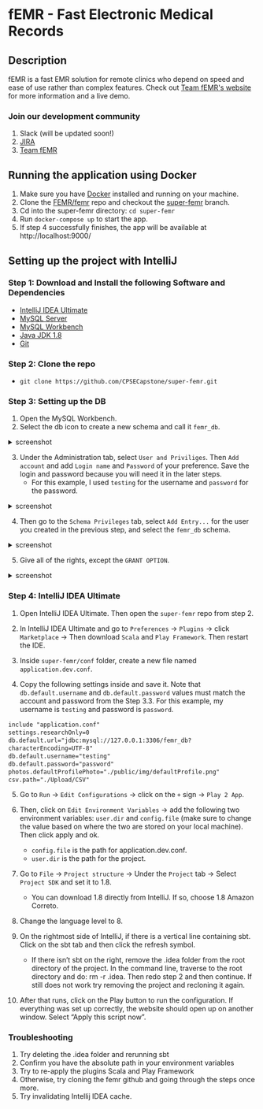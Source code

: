 # fEMR - Fast Electronic Medical Records

## Description
fEMR is a fast EMR solution for remote clinics who depend on speed and ease of use rather than complex features. Check out [Team fEMR's website](https://teamfemr.org/) for more information and a live demo.

### Join our development community
1. Slack (will be updated soon!)
2. [JIRA](https://teamfemr.atlassian.net/jira/projects)
3. [Team fEMR](https://teamfemr.org/)

## Running the application using Docker
1. Make sure you have [Docker](https://docs.docker.com/get-docker/) installed and running on your machine.
2. Clone the [FEMR/femr](https://github.com/FEMR/femr) repo and checkout the [super-femr](https://github.com/FEMR/femr/tree/super-femr) branch.
3. Cd into the super-femr directory: `cd super-femr`
4. Run `docker-compose up` to start the app.
5. If step 4 successfully finishes, the app will be available at http://localhost:9000/

## Setting up the project with IntelliJ

### Step 1: Download and Install the following Software and Dependencies 
- [IntelliJ IDEA Ultimate](https://www.jetbrains.com/idea/download/)
- [MySQL Server](https://dev.mysql.com/downloads/mysql/)
- [MySQL Workbench](https://dev.mysql.com/downloads/workbench/)
- [Java JDK 1.8](http://www.oracle.com/technetwork/java/javase/downloads/jdk8-downloads-2133151.html)
- [Git](http://git-scm.com/)

### Step 2: Clone the repo 
- `git clone https://github.com/CPSECapstone/super-femr.git`

### Step 3: Setting up the DB 
1. Open the MySQL Workbench.
2. Select the db icon to create a new schema and call it `femr_db`.

<details> <summary> screenshot </summary>

![Image](images/mysqlworkbench1.png)

</details>

3. Under the Administration tab, select `User and Priviliges`. Then `Add account` and add `Login name` and `Password` of your preference. Save the login and password because you will need it in the later steps. 
     - For this example, I used `testing` for the username and `password` for the  password. 

<details> <summary> screenshot </summary>

![Image](images/mysqlworkbench2.png)

</details>

4. Then go to the `Schema Privileges` tab, select `Add Entry...` for the user you created in the previous step, and select the `femr_db` schema.

<details> <summary> screenshot </summary>

![Image](images/mysqlworkbench3.png)

![Image](images/mysqlworkbench4.png)

</details>

5. Give all of the rights, except the `GRANT OPTION`. 

<details> <summary> screenshot </summary>

![Image](images/mysqlworkbench5.png)

</details>

### Step 4: IntelliJ IDEA Ultimate

1. Open IntelliJ IDEA Ultimate. Then open the `super-femr` repo from step 2.

2. In IntelliJ IDEA Ultimate and go to `Preferences` -> `Plugins` -> click `Marketplace` -> Then download `Scala` and `Play Framework`. Then restart the IDE.

3. Inside `super-femr/conf` folder, create a new file named  `application.dev.conf`. 
4. Copy the following settings inside and save it. Note that `db.default.username` and `db.default.password` values must match the account and password from the Step 3.3. For this example, my username is `testing` and password is `password`.

```
include "application.conf"
settings.researchOnly=0
db.default.url="jdbc:mysql://127.0.0.1:3306/femr_db?characterEncoding=UTF-8"
db.default.username="testing"
db.default.password="password"
photos.defaultProfilePhoto="./public/img/defaultProfile.png"
csv.path="./Upload/CSV"
```

5. Go to `Run` -> `Edit Configurations` -> click on the `+` sign -> `Play 2 App`.
6. Then, click on `Edit Environment Variables` -> add the following two environment variables: `user.dir` and `config.file` (make sure to change the value based on where the two are stored on your local machine). Then click apply and ok.
    - `config.file` is the path for application.dev.conf.
    - `user.dir` is the path for the project.


7. Go to `File` -> `Project structure` -> Under the `Project` tab -> Select `Project SDK` and set it to 1.8. 
    - You can download 1.8 directly from IntelliJ. If so, choose 1.8 Amazon Correto.

8. Change the language level to 8.

9. On the rightmost side of IntelliJ, if there is a vertical line containing sbt. Click on the sbt tab and then click the refresh symbol.
      - If there isn’t sbt on the right, remove the .idea folder from the root directory of the project. In the command line, traverse to the root directory and do: rm -r .idea. Then redo step 2 and then continue. If still does not work try removing the project and recloning it again. 

10. After that runs, click on the Play button to run the configuration. If everything was set up correctly, the website should open up on another window. Select “Apply this script now”.

### Troubleshooting
1. Try deleting the .idea folder and rerunning sbt 
2. Confirm you have the absolute path in your environment variables
3. Try to re-apply the plugins Scala and Play Framework
4. Otherwise, try cloning the femr github and going through the steps once more.
5. Try invalidating Intellij IDEA cache.
